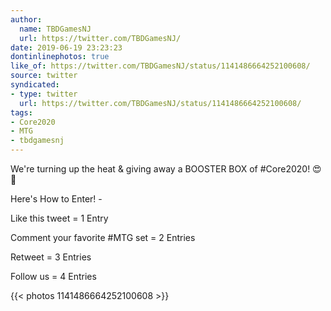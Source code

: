 ```yaml
---
author:
  name: TBDGamesNJ
  url: https://twitter.com/TBDGamesNJ/
date: 2019-06-19 23:23:23
dontinlinephotos: true
like_of: https://twitter.com/TBDGamesNJ/status/1141486664252100608/
source: twitter
syndicated:
- type: twitter
  url: https://twitter.com/TBDGamesNJ/status/1141486664252100608/
tags:
- Core2020
- MTG
- tbdgamesnj
---
```


We're turning up the heat &amp; giving away a BOOSTER BOX of #Core2020! 😍📣



Here's How to Enter! - 

Like this tweet = 1 Entry

Comment your favorite #MTG set = 2 Entries

Retweet = 3 Entries

Follow us = 4 Entries 

{{< photos 1141486664252100608 >}}